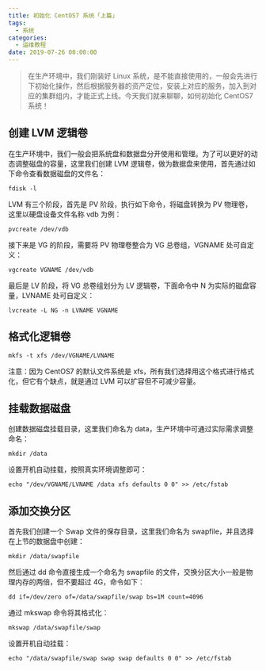 ```yaml
---
title: 初始化 CentOS7 系统「上篇」
tags:
  - 系统
categories:
  - 运维教程
date: 2019-07-26 00:00:00
---
```


> 在生产环境中，我们刚装好 Linux 系统，是不能直接使用的，一般会先进行下初始化操作，然后根据服务器的资产定位，安装上对应的服务，加入到对应的集群组内，才能正式上线。今天我们就来聊聊，如何初始化 CentOS7 系统！

<!-- more -->

## 创建 LVM 逻辑卷

在生产环境中，我们一般会把系统盘和数据盘分开使用和管理。为了可以更好的动态调整磁盘的容量，这里我们创建 LVM 逻辑卷，做为数据盘来使用，首先通过如下命令查看数据磁盘的文件名：

```
fdisk -l
```

LVM 有三个阶段，首先是 PV 阶段，执行如下命令，将磁盘转换为 PV 物理卷，这里以硬盘设备文件名称 vdb 为例：

```
pvcreate /dev/vdb
```

接下来是 VG 的阶段，需要将 PV 物理卷整合为 VG 总卷组，VGNAME 处可自定义：

```
vgcreate VGNAME /dev/vdb
```

最后是 LV 阶段，将 VG 总卷组划分为 LV 逻辑卷，下面命令中 N 为实际的磁盘容量，LVNAME 处可自定义：

```
lvcreate -L NG -n LVNAME VGNAME
```

## 格式化逻辑卷

```
mkfs -t xfs /dev/VGNAME/LVNAME
```

注意：因为 CentOS7 的默认文件系统是 xfs，所有我们选择用这个格式进行格式化，但它有个缺点，就是通过 LVM 可以扩容但不可减少容量。

## 挂载数据磁盘

创建数据磁盘挂载目录，这里我们命名为 data，生产环境中可通过实际需求调整命名：

```
mkdir /data
```

设置开机自动挂载，按照真实环境调整即可：

```
echo "/dev/VGNAME/LVNAME /data xfs defaults 0 0" >> /etc/fstab
```

## 添加交换分区

首先我们创建一个 Swap 文件的保存目录，这里我们命名为 swapfile，并且选择在上节的数据盘中创建：

```
mkdir /data/swapfile
```

然后通过 dd 命令直接生成一个命名为 swapfile 的文件，交换分区大小一般是物理内存的两倍，但不要超过 4G，命令如下：

```
dd if=/dev/zero of=/data/swapfile/swap bs=1M count=4096
```

通过 mkswap 命令将其格式化：

```
mkswap /data/swapfile/swap
```

设置开机自动挂载：

```
echo "/data/swapfile/swap swap swap defaults 0 0" >> /etc/fstab
```
